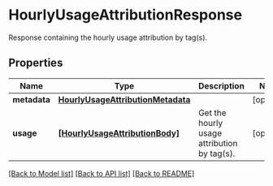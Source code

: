 # HourlyUsageAttributionResponse

Response containing the hourly usage attribution by tag(s).

## Properties
Name | Type | Description | Notes
------------ | ------------- | ------------- | -------------
**metadata** | [**HourlyUsageAttributionMetadata**](HourlyUsageAttributionMetadata.md) |  | [optional] 
**usage** | [**[HourlyUsageAttributionBody]**](HourlyUsageAttributionBody.md) | Get the hourly usage attribution by tag(s). | [optional] 

[[Back to Model list]](README.md#documentation-for-models) [[Back to API list]](README.md#documentation-for-api-endpoints) [[Back to README]](README.md)


